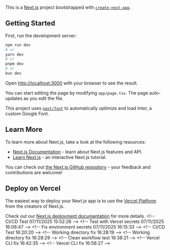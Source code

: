This is a [Next.js](https://nextjs.org/) project bootstrapped with [`create-next-app`](https://github.com/vercel/next.js/tree/canary/packages/create-next-app).

## Getting Started

First, run the development server:

```bash
npm run dev
# or
yarn dev
# or
pnpm dev
# or
bun dev
```

Open [http://localhost:3000](http://localhost:3000) with your browser to see the result.

You can start editing the page by modifying `app/page.tsx`. The page auto-updates as you edit the file.

This project uses [`next/font`](https://nextjs.org/docs/basic-features/font-optimization) to automatically optimize and load Inter, a custom Google Font.

## Learn More

To learn more about Next.js, take a look at the following resources:

- [Next.js Documentation](https://nextjs.org/docs) - learn about Next.js features and API.
- [Learn Next.js](https://nextjs.org/learn) - an interactive Next.js tutorial.

You can check out [the Next.js GitHub repository](https://github.com/vercel/next.js/) - your feedback and contributions are welcome!

## Deploy on Vercel

The easiest way to deploy your Next.js app is to use the [Vercel Platform](https://vercel.com/new?utm_medium=default-template&filter=next.js&utm_source=create-next-app&utm_campaign=create-next-app-readme) from the creators of Next.js.

Check out our [Next.js deployment documentation](https://nextjs.org/docs/deployment) for more details.
< ! - -   C I / C D   T e s t   0 7 / 1 1 / 2 0 2 5   1 5 : 5 2 : 2 6   - - >  
 < ! - -   T e s t   w i t h   V e r c e l   s e c r e t s   0 7 / 1 1 / 2 0 2 5   1 6 : 0 6 : 4 7   - - >  
 < ! - -   F i x   e n v i r o n m e n t   s e c r e t s   0 7 / 1 1 / 2 0 2 5   1 6 : 1 5 : 3 3   - - >  
 < ! - -   C I / C D   T e s t   1 6 : 2 0 : 2 0   - - >  
 < ! - -   W o r k i n g   d i r e c t o r y   f i x   1 6 : 2 8 : 1 9   - - >  
 < ! - -   W o r k i n g   d i r e c t o r y   f i x   1 6 : 2 8 : 2 9   - - >  
 < ! - -   C l e a n   w o r k f l o w   t e s t   1 6 : 3 8 : 2 1   - - >  
 < ! - -   V e r c e l   C L I   f i x   1 6 : 4 2 : 3 5   - - >  
 < ! - -   V e r c e l   C L I   f i x   1 6 : 5 8 : 2 7   - - >  
 